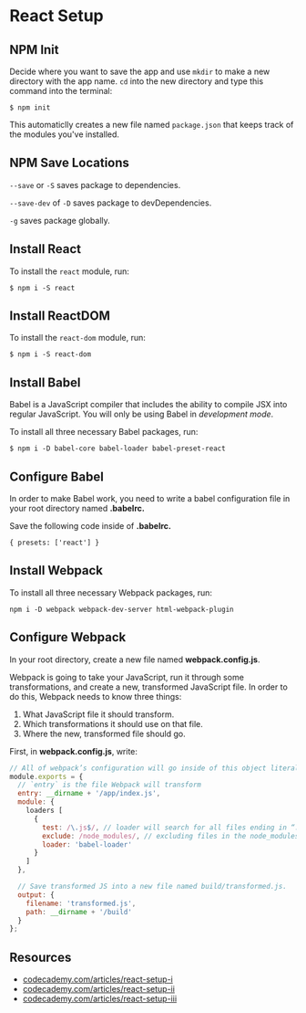 # React Setup

## NPM Init

Decide where you want to save the app and use `mkdir` to make a new directory with the app name. `cd` into the new directory and type this command into the terminal:

```
$ npm init
```

This automaticlly creates a new file named `package.json` that keeps track of the modules you've installed.

## NPM Save Locations

`--save` or `-S` saves package to dependencies.

`--save-dev` of `-D` saves package to devDependencies.

`-g` saves package globally.

## Install React

To install the `react` module, run:

```
$ npm i -S react
```

## Install ReactDOM

To install the `react-dom` module, run:

```
$ npm i -S react-dom
```

## Install Babel

Babel is a JavaScript compiler that includes the ability to compile JSX into regular JavaScript. You will only be using Babel in *development mode*.

To install all three necessary Babel packages, run:

```
$ npm i -D babel-core babel-loader babel-preset-react
```

## Configure Babel

In order to make Babel work, you need to write a babel configuration file in your root directory named **.babelrc.**

Save the following code inside of **.babelrc.**

```
{ presets: ['react'] }
```

## Install Webpack

To install all three necessary Webpack packages, run:

```
npm i -D webpack webpack-dev-server html-webpack-plugin
```

## Configure Webpack

In your root directory, create a new file named **webpack.config.js**.

Webpack is going to take your JavaScript, run it through some transformations, and create a new, transformed JavaScript file. In order to do this, Webpack needs to know three things:

1. What JavaScript file it should transform.
2. Which transformations it should use on that file.
3. Where the new, transformed file should go.

First, in **webpack.config.js**, write:

```js
// All of webpack’s configuration will go inside of this object literal.
module.exports = {
  // `entry` is the file Webpack will transform
  entry: __dirname + '/app/index.js',
  module: {
    loaders [
      {
        test: /\.js$/, // loader will search for all files ending in “.js”
        exclude: /node_modules/, // excluding files in the node_modules folder
        loader: 'babel-loader'
      }
    ]
  },

  // Save transformed JS into a new file named build/transformed.js.
  output: {
    filename: 'transformed.js',
    path: __dirname + '/build'
  }
};
```


## Resources

- [codecademy.com/articles/react-setup-i](https://www.codecademy.com/articles/react-setup-i)
- [codecademy.com/articles/react-setup-ii](https://www.codecademy.com/articles/react-setup-ii)
- [codecademy.com/articles/react-setup-iii](https://www.codecademy.com/articles/react-setup-iii)